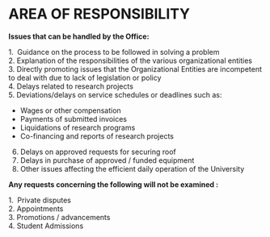 # AREA OF RESPONSIBILITY

**Issues that can be handled by the Office:**  
  
1.  Guidance on the process to be followed in solving a problem  
2. Explanation of the responsibilities of the various organizational entities  
3. Directly promoting issues that the Organizational Entities are incompetent to deal with due to lack of legislation or policy  
4. Delays related to research projects  
5. Deviations/delays on service schedules or deadlines such as:

- Wages or other compensation  
- Payments of submitted invoices  
- Liquidations of research programs  
- Co-financing and reports of research projects

6. Delays on approved requests for securing roof  
7. Delays in purchase of approved / funded equipment  
8. Other issues affecting the efficient daily operation of the University  
  
**Any requests concerning the following will not be examined :**  
  
1.  Private disputes  
2. Appointments  
3. Promotions / advancements  
4. Student Admissions
